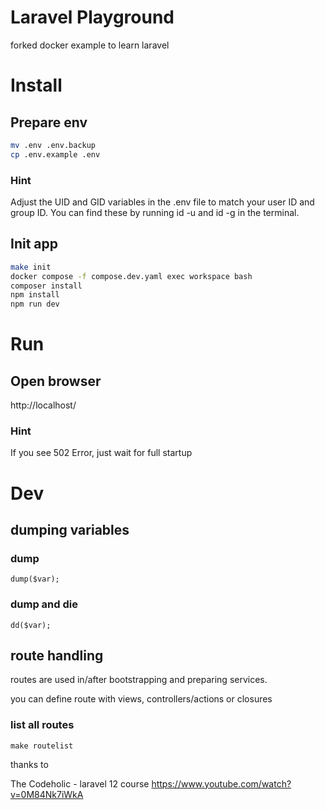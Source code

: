 # Laravel Playground
forked docker example to learn laravel

# Install
## Prepare env
```bash
mv .env .env.backup
cp .env.example .env 
```
### Hint
Adjust the UID and GID variables in the .env file to match your user ID and group ID. You can find these by running id -u and id -g in the terminal.

## Init app
```bash
make init
docker compose -f compose.dev.yaml exec workspace bash
composer install
npm install
npm run dev
```

# Run
## Open browser
http://localhost/

### Hint
If you see 502 Error, just wait for full startup

# Dev
## dumping variables
### dump
```
dump($var);
```
### dump and die
```
dd($var);
```
## route handling
routes are used in/after bootstrapping and preparing services.

you can define route with views, controllers/actions or closures

### list all routes
```make routelist```


thanks to

The Codeholic - laravel 12 course
https://www.youtube.com/watch?v=0M84Nk7iWkA
